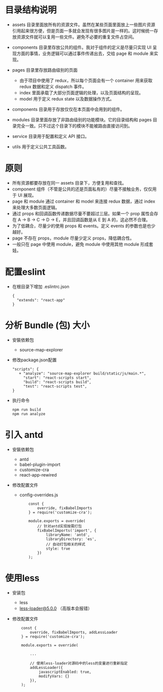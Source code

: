 # 目录结构说明

- assets 目录里面放所有的资源文件。虽然在某些页面里面放上一些图片资源引用起来很方便，但是页面一多就会发现有很多图片是一样的。这时候统一存放资源文件就可以复用一些文件。避免不必要的重复文件占空间。
- components 目录里存放公共的组件。我对于组件的定义是尽量只实现 UI 呈现方面的事情，业务逻辑可以通过事件传递出去，交给 page 和 module 来实现。
- pages 目录里存放路由级别的页面
    
    - 由于项目中使用了 redux，所以每个页面会有一个 container 用来获取 redux 数据和定义 dispatch 事件。
    - index 里面承载了大部分页面逻辑的处理，以及页面结构的呈现。
    - model 用于定义 redux state 以及数据操作方式。
- components 目录用于存放仅仅在本页面中会用到的组件。
- modules 目录里面存放了非路由级别的功能模块。它的目录结构和 pages 目录完全一致。只不过这个目录下的模块不能被路由直接访问到。
- service 目录用于配置和定义 API 接口。
- utils 用于定义公共工具函数。

# 原则
- 所有资源都要存放在同一 assets 目录下，方便复用和查找。
- component 组件（不管是公共的还是页面私有的）尽量不接触业务，仅仅用于 UI 展现。
- page 和 module 通过 container 和 model 来连接 redux 数据，通过 index 来处理大多数页面逻辑。
- 通过 props 和回调函数传递数据尽量不要超过三层。如果一个 prop 属性会存在 A -> B -> C -> D -> E，并且回调函数是从 E 到 A 的，这必然不合理。
- 为了低耦合，尽量少的使用 props 和 events。定义 events 的参数也是也少越好。
- page 不存在 props，module 尽量少定义 props，降低耦合性。
- 一般只在 page 中使用 module，避免 module 中使用其他 module 形成套娃。

# 配置eslint

- 在根目录下增加 .eslintrc.json
  
    ```
    {
      "extends": "react-app"
    }
    ```

# 分析 Bundle (包) 大小

- 安裝依赖包
    
    - source-map-explorer
    
- 修改package.json配置

    ```
    "scripts": {
       + "analyze": "source-map-explorer build/static/js/main.*",
         "start": "react-scripts start",
         "build": "react-scripts build",
         "test": "react-scripts test",
    }
    ```
  
- 执行命令

    ```
    npm run build
    npm run analyze
    ```

# 引入 antd

- 安裝依赖包
    
    - antd
    - babel-plugin-import
    - customize-cra
    - react-app-rewired
    
- 修改配置文件
   
   - config-overrides.js
   
        ```
            const {
                override, fixBabelImports
            } = require('customize-cra');
            
            module.exports = override(
                // 针对antd实现按需打包
                fixBabelImports('import', {
                    libraryName: 'antd',
                    libraryDirectory: 'es',
                    // 自动打包相关的样式
                    style: true
                })
            );
        ```
# 使用less

- 安装包
    
    - less
    - less-loader@5.0.0 （高版本会报错）

- 修改配置文件
    
    ```
        const {
            override, fixBabelImports, addLessLoader
        } = require('customize-cra');
        
        module.exports = override(
  
            ...
  
            // 使用less-loader对源码中的less的变量进行重新指定
            addLessLoader({
                javascriptEnabled: true,
                modifyVars: {}
            }),
        );
    ```

